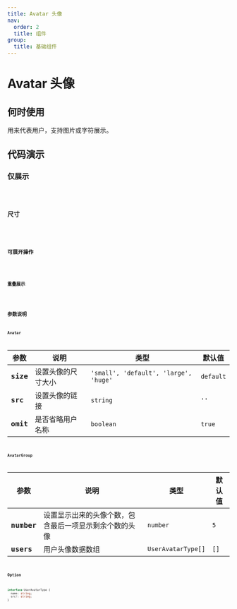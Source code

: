 ```yaml
---
title: Avatar 头像
nav:
  order: 2
  title: 组件
group:
  title: 基础组件
---
```


# Avatar 头像

## 何时使用

用来代表用户，支持图片或字符展示。

## 代码演示

### 仅展示

<code src='./demo/base.tsx' title='Avatar 仅展示' desc='当用户未设置头像时，显示该用户名称的首个文字、数字或字母。' />

### 尺寸

<code src='./demo/size.tsx' title='Avatar 基本用法' desc='头像有以下几种尺寸：24px、32px、56px、80px。24px、32px 常用于列表&导航展示。56px、80px 常用于用户管理。默认为字符型头像，24px、32px 头像的文字字号为12px；56px 头像的文字字号为 16px；80px 头像的文字字号为 20px。' />

### 可展开操作

<code src='./demo/hover.tsx' title='Avatar 可展开操作' desc='hover头像显示icon，click头像展开下来菜单（等Dropdown设计与实现完成再添加该功能）' />

### 重叠展示

<code src='./demo/group.tsx' title='Avatar 重叠展示' desc='可设置组显示数量，默认为4。当用户未设置头像时，显示该用户名称的首个文字数字或字母。hover头像时头像前置，并显示tooltip。（tooltip设计与实现后完成再添加该功能）点击最后一项展开包含其余用户头像的Dropdown（Dropdown设计与实现后完成再添加该功能）' />

## 参数说明

### Avatar

| 参数     | 说明               | 类型                                  | 默认值    |
| -------- | ------------------ | ------------------------------------- | --------- |
| **size** | 设置头像的尺寸大小 | `'small', 'default', 'large', 'huge'` | `default` |
| **src**  | 设置头像的链接     | `string`                              | `''`      |
| **omit** | 是否省略用户名称   | `boolean`                             | `true`    |

### AvatarGroup

| 参数       | 说明                                                   | 类型               | 默认值 |
| ---------- | ------------------------------------------------------ | ------------------ | ------ |
| **number** | 设置显示出来的头像个数，包含最后一项显示剩余个数的头像 | `number`           | `5`    |
| **users**  | 用户头像数据数组                                       | `UserAvatarType[]` | `[]`   |

### Option

```ts
interface UserAvatarType {
  name: string;
  src?: string;
}
```

